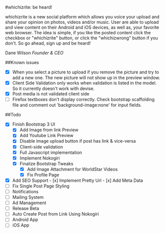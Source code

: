 #whichizrite: be heard!

whichizrite is a new social platform which allows you voice your upload and share your opinion on photos, videos and/or music. User are able to upload and view content on their Android and iOS devices, as well as, your favorite web browser. The idea is simple, if you like the posted content click the checkbox or "whichizrite" button, or click the "whichizwrong" button if you don't. So go ahead, sign up and be heard!

Dane Wilson
*Founder & CEO*

##Known issues
- [x] When you select a picture to upload if you remove the picture and try to add a new one. The new picture will not show up in the preview window.
- [x] Client Side Validation only works when validation is listed in the model. So it currently doesn't work with devise.
- [x] Post media is not validated client side
- [ ] Firefox textboxes don't display correctly. Check bootstrap scaffolding file and comment out 'background-image:none' for input fields.

##Todo
- [x] Finish Bootstrap 3 UI
	- [x] Add Image from link Preview
	- [x] Add Youtube Link Preview
	- [x] Disable image upload button if post has link & vice-versa
	- [x] Client-side validation
	- [x] Full Javascript implementation
	- [x] Implement Nokogiri
	- [x] Finalize Bootstrap Tweaks
		- [x] Add Image Attachment for WorldStar Videos
		- [x] Fix Profile Page
- [x] Add SEO Support
		- [x] Implement Pretty Url
		- [x] Add Meta Data
- [ ] Fix Single Post Page Styling
- [ ] Notifications
- [ ] Mailing System
- [ ] Ad Management
- [ ] Release Beta
- [ ] Auto Create Post from Link Using Nokogiri
- [ ] Android App
- [ ] iOS App